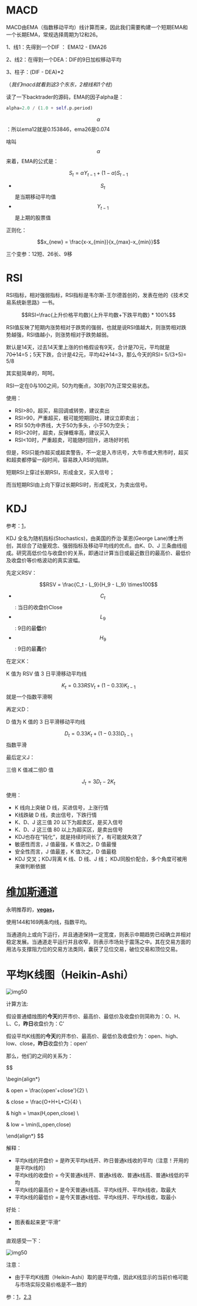 # MACD

MACD由EMA（指数移动平均）线计算而来，因此我们需要构建一个短期EMA和一个长期EMA，常规选择周期为12和26。

1、线1：先得到一个DIF ： EMA12 - EMA26

2、线2：在得到一个DEA：DIF的9日加权移动平均

3、柱子：(DIF - DEA)*2

（*我们macd就看到这3个东东，2根线和1个柱*）

读了一下backtrader的源码，EMA的因子alpha是：

```python
alpha=2.0 / (1.0 + self.p.period)
```

$$\alpha$$：所以ema12就是0.153846，ema26是0.074

啥叫$$\alpha$$来着，EMA的公式是：

$$S_{t} = \alpha Y_{t-1} + (1-\alpha)S_{t-1}$$

- $$S_{t}$$是当期移动平均值
- $$Y_{t-1}$$是上期的股票值

正则化：

$$x_{new} = \frac{x-x_{min}}{x_{max}-x_{min}}$$

三个变参：12短、26长、9移

# RSI

RSI指标，相对强弱指标，RSI指标是韦尔斯-王尔德首创的，发表在他的《技术交易系统新思路》一书。

$$RSI=\frac{上升价格平均数}{上升平均数+下跌平均数} * 100%$$

RSI值反映了短期内涨势相对于跌势的强弱，也就是说RSI值越大，则涨势相对跌势越强，RSI值越小，则涨势相对于跌势越弱。

默认是14天，过去14天里上涨的价格假设有9天，合计是70元，平均就是70➗14=5；5天下跌，合计是42元，平均42➗14=3，那么今天的RSI= 5/(3+5)= 5/8

其实挺简单的，呵呵。

RSI一定在0与100之间，50为均衡点，30到70为正常交易状态。

使用：

- RSI>80，超买，易回调或转势，建议卖出
- RSI>90，严重超买，极可能短期回吐，建议立即卖出；
- RSI 50为中界线，大于50为多头，小于50为空头；
- RSI<20时，超卖，反弹概率高，建议买入
- RSI<10时，严重超卖，可能随时回升，进场好时机

但是，RSI只能作超买或超卖警告，不一定是入市讯号，大牛市或大熊市时，超买和超卖都停留一段时间，容易跌入RSI的陷阱。

短期RSI上穿过长期RSI，形成金叉，买入信号；

而当短期RSI由上向下穿过长期RSI时，形成死叉，为卖出信号。

# KDJ

参考：[1](https://zhuanlan.zhihu.com/p/199199490)，

KDJ 全名为随机指标(Stochastics)，由美国的乔治·莱恩(George Lane)博士所创，其综合了动量观念、强弱指标及移动平均线的优点。由K、D、J 三条曲线组成。研究高低价位与收盘价的关系，即通过计算当日或最近数日的最高价、最低价及收盘价等价格波动的真实波幅。

先定义RSV：

$$RSV = \frac{C_t - L_9}{H_9 - L_9} \times100$$ 

- $$C_t$$: 当日的收盘价Close
- $$L_9$$: 9日的最**低**价
- $$H_9$$: 9日的最**高**价

在定义K：

K 值为 RSV 值 3 日平滑移动平均线

$$K_t = 0.33RSV_t + (1-0.33)K_{t-1}$$就是一个指数平滑啊

再定义D：

D 值为 K 值的 3 日平滑移动平均线

$$D_t = 0.33K_t + (1-0.33)D_{t-1}$$ 指数平滑

最后定义J：

三倍 K 值减二倍D 值

$$J_t = 3D_t - 2K_t$$

使用：

- K 线向上突破 D 线，买进信号，上涨行情
- K线跌破 D 线，卖出信号，下跌行情
- K、D、J 这三值 20 以下为超卖区，是买入信号
- K、D、J 这三值 80 以上为超买区，是卖出信号
- KDJ也存在“钝化”，就是持续时间长了，有可能就失效了
- 敏感性而言，J 值最强，K 值次之，D 值最慢
- 安全性而言，J 值最差，K 值次之，D 值最稳
- KDJ 交叉；KDJ背离 K 线、D 线、J 线； KDJ同股价配合，多个角度可被用来做判断依据
    
    

# [维加斯通道](https://zhuanlan.zhihu.com/p/21441642)

永明推荐的，**[vegas](https://www.yahuicj.com/edu/basis/2626457-1.htm)，**

使用144和169两条均线，指数平均。

当通道向上或向下运行，并且通道保持一定宽度，则表示中期趋势已经确立并相对稳定发展。当通道走平运行并且收窄，则表示市场处于震荡之中。其在交易方面的用法与支撑阻力位的交易方法类同，囊获了见位交易，破位交易和顶位交易。

# 平均K线图（Heikin-Ashi）

![img50](/images/20230223/1677130895050.jpg)

计算方法:

假设普通蜡烛图的**今天**的开市价、最高价、最低价及收盘价则简称为：O、H、L、C，**昨日**收盘价为：C'

假设平均K线图的**今天**的开市价、最高价、最低价及收盘价为：open、high、low、close，**昨日**收盘价为：open'

那么，他们的之间的关系为：

$$

\begin{align*}

& open =  \frac{open'+close'}{2} \\

& close =  \frac{O+H+L+C}{4} \\

& high =  \max(H,open,close) \\

& low =  \min(L,open,close)

\end{align*}
$$

解释：

- 平均k线的开盘价 = 是昨天平均k线开、昨日普通k线收的平均（注意！开用的是平均k线的）
- 平均k线的收盘价 = 今天普通k线开、普通k线收、普通k线高、普通k线低的平均
- 平均k线的最高价 = 是今天普通k线高、平均k线开、平均k线收，取最大
- 平均k线的最低价 = 是今天普通k线低、平均k线开、平均k线收，取最小

好处：
- 图表看起来更“平滑”
- 

直观感受一下：

![img50](/images/20230223/1677133008895.jpg)

注意：
- 由于平均K线图（Heikin-Ashi）取的是平均值，因此K线显示的当前价格可能与市场实际交易价格是不一致的

参：[1](https://zhuanlan.zhihu.com/p/78616686)，[2](https://cn.tradingview.com/support/solutions/43000619436/),[3](https://www.oanda.com/bvi-ft/lab-education/technical_analysis/average-foot/)